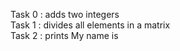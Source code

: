 Task 0 : adds two integers  
Task 1 : divides all elements in a matrix  
Task 2 : prints My name is <first name> <last name>  
